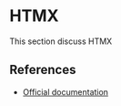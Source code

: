 # HTMX

This section discuss HTMX

## References

* [Official documentation](https://htmx.org/docs/)
